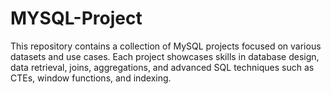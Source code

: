 # MYSQL-Project
This repository contains a collection of MySQL projects focused on various datasets and use cases. Each project showcases skills in database design, data retrieval, joins, aggregations, and advanced SQL techniques such as CTEs, window functions, and indexing.
